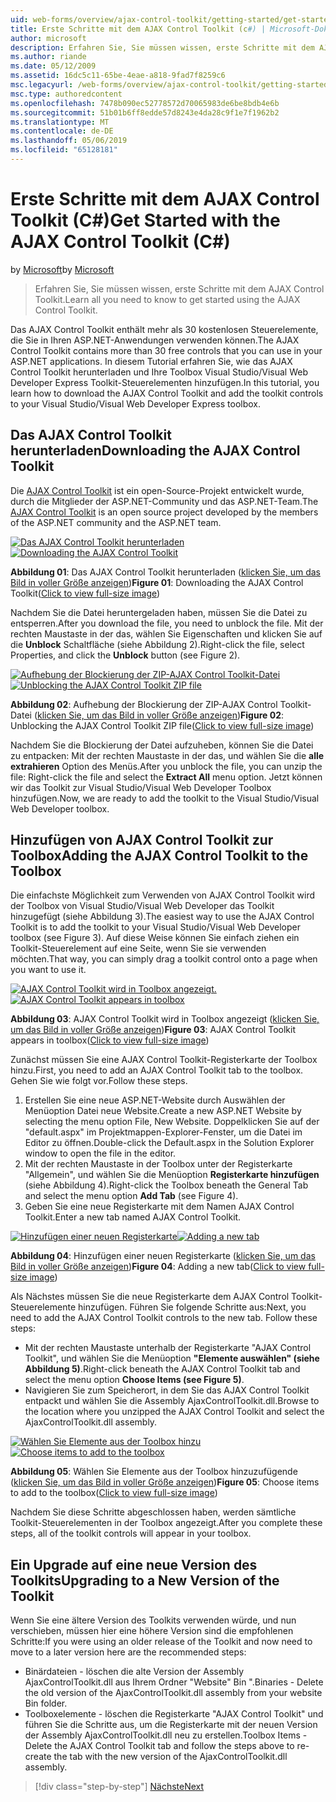 ```yaml
---
uid: web-forms/overview/ajax-control-toolkit/getting-started/get-started-with-the-ajax-control-toolkit-cs
title: Erste Schritte mit dem AJAX Control Toolkit (c#) | Microsoft-Dokumentation
author: microsoft
description: Erfahren Sie, Sie müssen wissen, erste Schritte mit dem AJAX Control Toolkit.
ms.author: riande
ms.date: 05/12/2009
ms.assetid: 16dc5c11-65be-4eae-a818-9fad7f8259c6
msc.legacyurl: /web-forms/overview/ajax-control-toolkit/getting-started/get-started-with-the-ajax-control-toolkit-cs
msc.type: authoredcontent
ms.openlocfilehash: 7478b090ec52778572d70065983de6be8bdb4e6b
ms.sourcegitcommit: 51b01b6ff8edde57d8243e4da28c9f1e7f1962b2
ms.translationtype: MT
ms.contentlocale: de-DE
ms.lasthandoff: 05/06/2019
ms.locfileid: "65128181"
---
```

# <a name="get-started-with-the-ajax-control-toolkit-c"></a><span data-ttu-id="e4351-103">Erste Schritte mit dem AJAX Control Toolkit (C#)</span><span class="sxs-lookup"><span data-stu-id="e4351-103">Get Started with the AJAX Control Toolkit (C#)</span></span>

<span data-ttu-id="e4351-104">by [Microsoft](https://github.com/microsoft)</span><span class="sxs-lookup"><span data-stu-id="e4351-104">by [Microsoft](https://github.com/microsoft)</span></span>

> <span data-ttu-id="e4351-105">Erfahren Sie, Sie müssen wissen, erste Schritte mit dem AJAX Control Toolkit.</span><span class="sxs-lookup"><span data-stu-id="e4351-105">Learn all you need to know to get started using the AJAX Control Toolkit.</span></span>

<span data-ttu-id="e4351-106">Das AJAX Control Toolkit enthält mehr als 30 kostenlosen Steuerelemente, die Sie in Ihren ASP.NET-Anwendungen verwenden können.</span><span class="sxs-lookup"><span data-stu-id="e4351-106">The AJAX Control Toolkit contains more than 30 free controls that you can use in your ASP.NET applications.</span></span> <span data-ttu-id="e4351-107">In diesem Tutorial erfahren Sie, wie das AJAX Control Toolkit herunterladen und Ihre Toolbox Visual Studio/Visual Web Developer Express Toolkit-Steuerelementen hinzufügen.</span><span class="sxs-lookup"><span data-stu-id="e4351-107">In this tutorial, you learn how to download the AJAX Control Toolkit and add the toolkit controls to your Visual Studio/Visual Web Developer Express toolbox.</span></span>

## <a name="downloading-the-ajax-control-toolkit"></a><span data-ttu-id="e4351-108">Das AJAX Control Toolkit herunterladen</span><span class="sxs-lookup"><span data-stu-id="e4351-108">Downloading the AJAX Control Toolkit</span></span>

<span data-ttu-id="e4351-109">Die [AJAX Control Toolkit](http://devexpress.com/act) ist ein open-Source-Projekt entwickelt wurde, durch die Mitglieder der ASP.NET-Community und das ASP.NET-Team.</span><span class="sxs-lookup"><span data-stu-id="e4351-109">The [AJAX Control Toolkit](http://devexpress.com/act) is an open source project developed by the members of the ASP.NET community and the ASP.NET team.</span></span> 

<span data-ttu-id="e4351-110">[![Das AJAX Control Toolkit herunterladen](get-started-with-the-ajax-control-toolkit-cs/_static/image1.jpg)](get-started-with-the-ajax-control-toolkit-cs/_static/image1.png)</span><span class="sxs-lookup"><span data-stu-id="e4351-110">[![Downloading the AJAX Control Toolkit](get-started-with-the-ajax-control-toolkit-cs/_static/image1.jpg)](get-started-with-the-ajax-control-toolkit-cs/_static/image1.png)</span></span>

<span data-ttu-id="e4351-111">**Abbildung 01**: Das AJAX Control Toolkit herunterladen ([klicken Sie, um das Bild in voller Größe anzeigen](get-started-with-the-ajax-control-toolkit-cs/_static/image2.png))</span><span class="sxs-lookup"><span data-stu-id="e4351-111">**Figure 01**: Downloading the AJAX Control Toolkit([Click to view full-size image](get-started-with-the-ajax-control-toolkit-cs/_static/image2.png))</span></span>

<span data-ttu-id="e4351-112">Nachdem Sie die Datei heruntergeladen haben, müssen Sie die Datei zu entsperren.</span><span class="sxs-lookup"><span data-stu-id="e4351-112">After you download the file, you need to unblock the file.</span></span> <span data-ttu-id="e4351-113">Mit der rechten Maustaste in der das, wählen Sie Eigenschaften und klicken Sie auf die **Unblock** Schaltfläche (siehe Abbildung 2).</span><span class="sxs-lookup"><span data-stu-id="e4351-113">Right-click the file, select Properties, and click the **Unblock** button (see Figure 2).</span></span>

<span data-ttu-id="e4351-114">[![Aufhebung der Blockierung der ZIP-AJAX Control Toolkit-Datei](get-started-with-the-ajax-control-toolkit-cs/_static/image2.jpg)](get-started-with-the-ajax-control-toolkit-cs/_static/image3.png)</span><span class="sxs-lookup"><span data-stu-id="e4351-114">[![Unblocking the AJAX Control Toolkit ZIP file](get-started-with-the-ajax-control-toolkit-cs/_static/image2.jpg)](get-started-with-the-ajax-control-toolkit-cs/_static/image3.png)</span></span>

<span data-ttu-id="e4351-115">**Abbildung 02**: Aufhebung der Blockierung der ZIP-AJAX Control Toolkit-Datei ([klicken Sie, um das Bild in voller Größe anzeigen](get-started-with-the-ajax-control-toolkit-cs/_static/image4.png))</span><span class="sxs-lookup"><span data-stu-id="e4351-115">**Figure 02**: Unblocking the AJAX Control Toolkit ZIP file([Click to view full-size image](get-started-with-the-ajax-control-toolkit-cs/_static/image4.png))</span></span>

<span data-ttu-id="e4351-116">Nachdem Sie die Blockierung der Datei aufzuheben, können Sie die Datei zu entpacken: Mit der rechten Maustaste in der das, und wählen Sie die **alle extrahieren** Option des Menüs.</span><span class="sxs-lookup"><span data-stu-id="e4351-116">After you unblock the file, you can unzip the file: Right-click the file and select the **Extract All** menu option.</span></span> <span data-ttu-id="e4351-117">Jetzt können wir das Toolkit zur Visual Studio/Visual Web Developer Toolbox hinzufügen.</span><span class="sxs-lookup"><span data-stu-id="e4351-117">Now, we are ready to add the toolkit to the Visual Studio/Visual Web Developer toolbox.</span></span>

## <a name="adding-the-ajax-control-toolkit-to-the-toolbox"></a><span data-ttu-id="e4351-118">Hinzufügen von AJAX Control Toolkit zur Toolbox</span><span class="sxs-lookup"><span data-stu-id="e4351-118">Adding the AJAX Control Toolkit to the Toolbox</span></span>

<span data-ttu-id="e4351-119">Die einfachste Möglichkeit zum Verwenden von AJAX Control Toolkit wird der Toolbox von Visual Studio/Visual Web Developer das Toolkit hinzugefügt (siehe Abbildung 3).</span><span class="sxs-lookup"><span data-stu-id="e4351-119">The easiest way to use the AJAX Control Toolkit is to add the toolkit to your Visual Studio/Visual Web Developer toolbox (see Figure 3).</span></span> <span data-ttu-id="e4351-120">Auf diese Weise können Sie einfach ziehen ein Toolkit-Steuerelement auf eine Seite, wenn Sie sie verwenden möchten.</span><span class="sxs-lookup"><span data-stu-id="e4351-120">That way, you can simply drag a toolkit control onto a page when you want to use it.</span></span>

<span data-ttu-id="e4351-121">[![AJAX Control Toolkit wird in Toolbox angezeigt.](get-started-with-the-ajax-control-toolkit-cs/_static/image3.jpg)](get-started-with-the-ajax-control-toolkit-cs/_static/image5.png)</span><span class="sxs-lookup"><span data-stu-id="e4351-121">[![AJAX Control Toolkit appears in toolbox](get-started-with-the-ajax-control-toolkit-cs/_static/image3.jpg)](get-started-with-the-ajax-control-toolkit-cs/_static/image5.png)</span></span>

<span data-ttu-id="e4351-122">**Abbildung 03**: AJAX Control Toolkit wird in Toolbox angezeigt ([klicken Sie, um das Bild in voller Größe anzeigen](get-started-with-the-ajax-control-toolkit-cs/_static/image6.png))</span><span class="sxs-lookup"><span data-stu-id="e4351-122">**Figure 03**: AJAX Control Toolkit appears in toolbox([Click to view full-size image](get-started-with-the-ajax-control-toolkit-cs/_static/image6.png))</span></span>

<span data-ttu-id="e4351-123">Zunächst müssen Sie eine AJAX Control Toolkit-Registerkarte der Toolbox hinzu.</span><span class="sxs-lookup"><span data-stu-id="e4351-123">First, you need to add an AJAX Control Toolkit tab to the toolbox.</span></span> <span data-ttu-id="e4351-124">Gehen Sie wie folgt vor.</span><span class="sxs-lookup"><span data-stu-id="e4351-124">Follow these steps.</span></span>

1. <span data-ttu-id="e4351-125">Erstellen Sie eine neue ASP.NET-Website durch Auswählen der Menüoption Datei neue Website.</span><span class="sxs-lookup"><span data-stu-id="e4351-125">Create a new ASP.NET Website by selecting the menu option File, New Website.</span></span> <span data-ttu-id="e4351-126">Doppelklicken Sie auf der "default.aspx" im Projektmappen-Explorer-Fenster, um die Datei im Editor zu öffnen.</span><span class="sxs-lookup"><span data-stu-id="e4351-126">Double-click the Default.aspx in the Solution Explorer window to open the file in the editor.</span></span>
2. <span data-ttu-id="e4351-127">Mit der rechten Maustaste in der Toolbox unter der Registerkarte "Allgemein", und wählen Sie die Menüoption **Registerkarte hinzufügen** (siehe Abbildung 4).</span><span class="sxs-lookup"><span data-stu-id="e4351-127">Right-click the Toolbox beneath the General Tab and select the menu option **Add Tab** (see Figure 4).</span></span>
3. <span data-ttu-id="e4351-128">Geben Sie eine neue Registerkarte mit dem Namen AJAX Control Toolkit.</span><span class="sxs-lookup"><span data-stu-id="e4351-128">Enter a new tab named AJAX Control Toolkit.</span></span>

<span data-ttu-id="e4351-129">[![Hinzufügen einer neuen Registerkarte](get-started-with-the-ajax-control-toolkit-cs/_static/image4.jpg)](get-started-with-the-ajax-control-toolkit-cs/_static/image7.png)</span><span class="sxs-lookup"><span data-stu-id="e4351-129">[![Adding a new tab](get-started-with-the-ajax-control-toolkit-cs/_static/image4.jpg)](get-started-with-the-ajax-control-toolkit-cs/_static/image7.png)</span></span>

<span data-ttu-id="e4351-130">**Abbildung 04**: Hinzufügen einer neuen Registerkarte ([klicken Sie, um das Bild in voller Größe anzeigen](get-started-with-the-ajax-control-toolkit-cs/_static/image8.png))</span><span class="sxs-lookup"><span data-stu-id="e4351-130">**Figure 04**: Adding a new tab([Click to view full-size image](get-started-with-the-ajax-control-toolkit-cs/_static/image8.png))</span></span>

<span data-ttu-id="e4351-131">Als Nächstes müssen Sie die neue Registerkarte dem AJAX Control Toolkit-Steuerelemente hinzufügen. Führen Sie folgende Schritte aus:</span><span class="sxs-lookup"><span data-stu-id="e4351-131">Next, you need to add the AJAX Control Toolkit controls to the new tab. Follow these steps:</span></span>

- <span data-ttu-id="e4351-132">Mit der rechten Maustaste unterhalb der Registerkarte "AJAX Control Toolkit", und wählen Sie die Menüoption **"Elemente auswählen" (siehe Abbildung 5)**.</span><span class="sxs-lookup"><span data-stu-id="e4351-132">Right-click beneath the AJAX Control Toolkit tab and select the menu option **Choose Items (see Figure 5)**.</span></span>
- <span data-ttu-id="e4351-133">Navigieren Sie zum Speicherort, in dem Sie das AJAX Control Toolkit entpackt und wählen Sie die Assembly AjaxControlToolkit.dll.</span><span class="sxs-lookup"><span data-stu-id="e4351-133">Browse to the location where you unzipped the AJAX Control Toolkit and select the AjaxControlToolkit.dll assembly.</span></span>

<span data-ttu-id="e4351-134">[![Wählen Sie Elemente aus der Toolbox hinzu](get-started-with-the-ajax-control-toolkit-cs/_static/image5.jpg)](get-started-with-the-ajax-control-toolkit-cs/_static/image9.png)</span><span class="sxs-lookup"><span data-stu-id="e4351-134">[![Choose items to add to the toolbox](get-started-with-the-ajax-control-toolkit-cs/_static/image5.jpg)](get-started-with-the-ajax-control-toolkit-cs/_static/image9.png)</span></span>

<span data-ttu-id="e4351-135">**Abbildung 05**: Wählen Sie Elemente aus der Toolbox hinzuzufügende ([klicken Sie, um das Bild in voller Größe anzeigen](get-started-with-the-ajax-control-toolkit-cs/_static/image10.png))</span><span class="sxs-lookup"><span data-stu-id="e4351-135">**Figure 05**: Choose items to add to the toolbox([Click to view full-size image](get-started-with-the-ajax-control-toolkit-cs/_static/image10.png))</span></span>

<span data-ttu-id="e4351-136">Nachdem Sie diese Schritte abgeschlossen haben, werden sämtliche Toolkit-Steuerelementen in der Toolbox angezeigt.</span><span class="sxs-lookup"><span data-stu-id="e4351-136">After you complete these steps, all of the toolkit controls will appear in your toolbox.</span></span>

## <a name="upgrading-to-a-new-version-of-the-toolkit"></a><span data-ttu-id="e4351-137">Ein Upgrade auf eine neue Version des Toolkits</span><span class="sxs-lookup"><span data-stu-id="e4351-137">Upgrading to a New Version of the Toolkit</span></span>

<span data-ttu-id="e4351-138">Wenn Sie eine ältere Version des Toolkits verwenden würde, und nun verschieben, müssen hier eine höhere Version sind die empfohlenen Schritte:</span><span class="sxs-lookup"><span data-stu-id="e4351-138">If you were using an older release of the Toolkit and now need to move to a later version here are the recommended steps:</span></span>

- <span data-ttu-id="e4351-139">Binärdateien - löschen die alte Version der Assembly AjaxControlToolkit.dll aus Ihrem Ordner "Website" Bin ".</span><span class="sxs-lookup"><span data-stu-id="e4351-139">Binaries - Delete the old version of the AjaxControlToolkit.dll assembly from your website Bin folder.</span></span>
- <span data-ttu-id="e4351-140">Toolboxelemente - löschen die Registerkarte "AJAX Control Toolkit" und führen Sie die Schritte aus, um die Registerkarte mit der neuen Version der Assembly AjaxControlToolkit.dll neu zu erstellen.</span><span class="sxs-lookup"><span data-stu-id="e4351-140">Toolbox Items - Delete the AJAX Control Toolkit tab and follow the steps above to re-create the tab with the new version of the AjaxControlToolkit.dll assembly.</span></span>

> [!div class="step-by-step"]
> [<span data-ttu-id="e4351-141">Nächste</span><span class="sxs-lookup"><span data-stu-id="e4351-141">Next</span></span>](using-ajax-control-toolkit-controls-and-control-extenders-cs.md)
